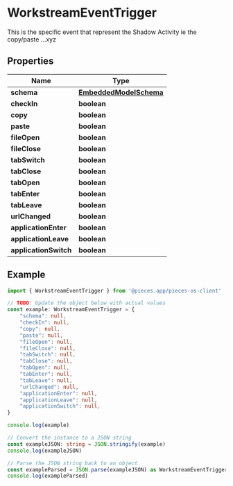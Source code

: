 
# WorkstreamEventTrigger

This is the specific event that represent the Shadow Activity ie the copy/paste ...xyz

## Properties

Name | Type
------------ | -------------
**schema** | [**EmbeddedModelSchema**](EmbeddedModelSchema)
**checkIn** | **boolean**
**copy** | **boolean**
**paste** | **boolean**
**fileOpen** | **boolean**
**fileClose** | **boolean**
**tabSwitch** | **boolean**
**tabClose** | **boolean**
**tabOpen** | **boolean**
**tabEnter** | **boolean**
**tabLeave** | **boolean**
**urlChanged** | **boolean**
**applicationEnter** | **boolean**
**applicationLeave** | **boolean**
**applicationSwitch** | **boolean**

## Example

```typescript
import { WorkstreamEventTrigger } from '@pieces.app/pieces-os-client'

// TODO: Update the object below with actual values
const example: WorkstreamEventTrigger = {
    "schema": null,
    "checkIn": null,
    "copy": null,
    "paste": null,
    "fileOpen": null,
    "fileClose": null,
    "tabSwitch": null,
    "tabClose": null,
    "tabOpen": null,
    "tabEnter": null,
    "tabLeave": null,
    "urlChanged": null,
    "applicationEnter": null,
    "applicationLeave": null,
    "applicationSwitch": null,
}

console.log(example)

// Convert the instance to a JSON string
const exampleJSON: string = JSON.stringify(example)
console.log(exampleJSON)

// Parse the JSON string back to an object
const exampleParsed = JSON.parse(exampleJSON) as WorkstreamEventTrigger
console.log(exampleParsed)
```


